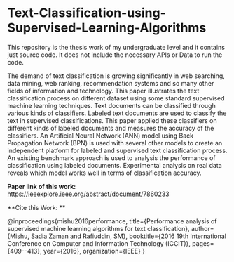 # Text-Classification-using-Supervised-Learning-Algorithms
This repository is the thesis work of my undergraduate level and it contains just source code. It does not include the necessary APIs or Data to run the code. 

The demand of text classification is growing
significantly in web searching, data mining, web ranking,
recommendation systems and so many other fields of information
and technology. This paper illustrates the text classification
process on different dataset using some standard supervised
machine learning techniques. Text documents can be classified
through various kinds of classifiers. Labeled text documents are
used to classify the text in supervised classifications. This paper
applied these classifiers on different kinds of labeled documents
and measures the accuracy of the classifiers. An Artificial Neural
Network (ANN) model using Back Propagation Network (BPN) is
used with several other models to create an independent platform
for labeled and supervised text classification process. An existing
benchmark approach is used to analysis the performance of
classification using labeled documents. Experimental analysis on
real data reveals which model works well in terms of
classification accuracy.


**Paper link of this work:** https://ieeexplore.ieee.org/abstract/document/7860233

**Cite this Work: **

@inproceedings{mishu2016performance,
  title={Performance analysis of supervised machine learning algorithms for text classification},
  author={Mishu, Sadia Zaman and Rafiuddin, SM},
  booktitle={2016 19th International Conference on Computer and Information Technology (ICCIT)},
  pages={409--413},
  year={2016},
  organization={IEEE}
}
